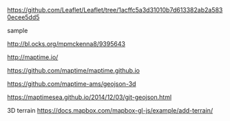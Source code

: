 https://github.com/Leaflet/Leaflet/tree/1acffc5a3d31010b7d613382ab2a5830ecee5dd5


sample

http://bl.ocks.org/mpmckenna8/9395643

http://maptime.io/

https://github.com/maptime/maptime.github.io


https://github.com/maptime-ams/geojson-3d

https://maptimesea.github.io/2014/12/03/git-geojson.html


3D terrain
https://docs.mapbox.com/mapbox-gl-js/example/add-terrain/